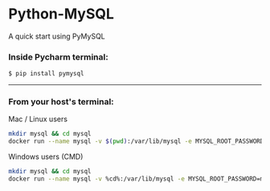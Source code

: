 # Python-MySQL
A quick start using PyMySQL

### Inside Pycharm terminal:
``` bash
$ pip install pymysql
```

-------------------------------------

### From your host's terminal:
Mac / Linux users  
``` bash
mkdir mysql && cd mysql
docker run --name mysql -v $(pwd):/var/lib/mysql -e MYSQL_ROOT_PASSWORD=mysql -e MYSQL_DATABASE=mydb -e MYSQL_USER=user -e MYSQL_PASSWORD=password -p 3306:3306 -d mysql:8.0.33
```
  
Windows users (CMD)  
``` bash
mkdir mysql && cd mysql
docker run --name mysql -v %cd%:/var/lib/mysql -e MYSQL_ROOT_PASSWORD=mysql -e MYSQL_DATABASE=mydb -e MYSQL_USER=user -e MYSQL_PASSWORD=password -p 3306:3306 -d mysql:8.0.33
```
